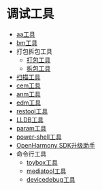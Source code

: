 # 调试工具

- [aa工具](aa-tool.md)
- [bm工具](bm-tool.md)
- 打包拆包工具
  - [打包工具](packing-tool.md)
  - [拆包工具](unpacking-tool.md)
- [扫描工具](app-check-tool.md)
- [cem工具](cem-tool.md)
- [anm工具](anm-tool.md)
- [edm工具](edm-tool.md)
- [restool工具](restool.md)<!--Del-->
- [LLDB工具](lldb-tool.md)<!--DelEnd-->
- [param工具](param-tool.md)
- [power-shell工具](power-shell.md)
- [OpenHarmony SDK升级助手](openharmony_sdk_upgrade_assistant.md)
- 命令行工具
  - [toybox工具](toybox.md)
  - [mediatool工具](mediatool.md)
  - [devicedebug工具](devicedebug-tool.md)
